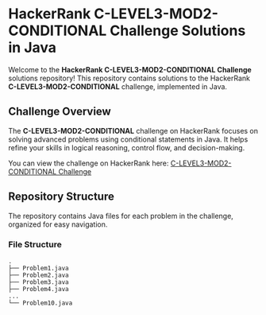 # HackerRank C-LEVEL3-MOD2-CONDITIONAL Challenge Solutions in Java

Welcome to the **HackerRank C-LEVEL3-MOD2-CONDITIONAL Challenge** solutions repository! This repository contains solutions to the HackerRank **C-LEVEL3-MOD2-CONDITIONAL** challenge, implemented in Java.

## Challenge Overview

The **C-LEVEL3-MOD2-CONDITIONAL** challenge on HackerRank focuses on solving advanced problems using conditional statements in Java. It helps refine your skills in logical reasoning, control flow, and decision-making.

You can view the challenge on HackerRank here: [C-LEVEL3-MOD2-CONDITIONAL Challenge](https://www.hackerrank.com/c-level3-mod2-conditional)

## Repository Structure

The repository contains Java files for each problem in the challenge, organized for easy navigation.

### File Structure

```plaintext
.
├── Problem1.java
├── Problem2.java
├── Problem3.java
├── Problem4.java
...
└── Problem10.java
